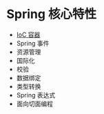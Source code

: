 # Spring 核心特性

- [IoC 容器](spring-ioc.md)
- Spring 事件
- 资源管理
- 国际化
- 校验
- 数据绑定
- 类型转换
- Spring 表达式
- 面向切面编程
